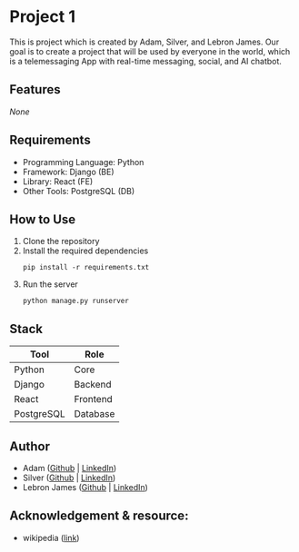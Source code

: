 # Project 1

This is project which is created by Adam, Silver, and Lebron James. Our goal is to create a project that will be used by everyone in the world, which is a telemessaging App with real-time messaging, social, and AI chatbot.

## Features
_None_

## Requirements
- Programming Language: Python
- Framework: Django (BE)
- Library: React (FE)
- Other Tools: PostgreSQL (DB)

## How to Use
1. Clone the repository
2. Install the required dependencies
   ```
   pip install -r requirements.txt
   ```
3. Run the server
   ```
   python manage.py runserver
   ```

## Stack
| Tool | Role |
| --- | --- |
| Python | Core |
| Django | Backend |
| React | Frontend |
| PostgreSQL | Database |

## Author
- Adam ([Github](example.com) | [LinkedIn](example.com))
- Silver ([Github](example.com) | [LinkedIn](example.com))
- Lebron James ([Github](example.com) | [LinkedIn](example.com))

## Acknowledgement & resource: 
- wikipedia ([link](https://wikipedia.com))